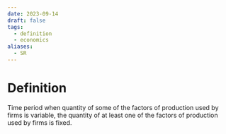 ```yaml
---
date: 2023-09-14
draft: false
tags:
  - definition
  - economics
aliases:
  - SR
---
```

# Definition

Time period when quantity of some of the factors of production used by firms is variable, the quantity of at least one of the factors of production used by firms is fixed.